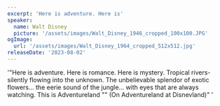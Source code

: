 ```yaml
---
excerpt: 'Here is adventure. Here is'
speaker:
  name: Walt Disney
  picture: '/assets/images/Walt_Disney_1946_cropped_100x100.JPG'
ogImage:
  url: '/assets/images/Walt_Disney_1964_cropped_512x512.jpg'
releaseDate: '2023-08-02'
---
```


'"Here is adventure. Here is romance. Here is mystery. Tropical rivers- silently flowing into the unknown. The unbelievable splendor of exotic flowers... the eerie sound of the jungle... with eyes that are always watching. This is Adventureland "" (On Adventureland at Disnevland)"'
